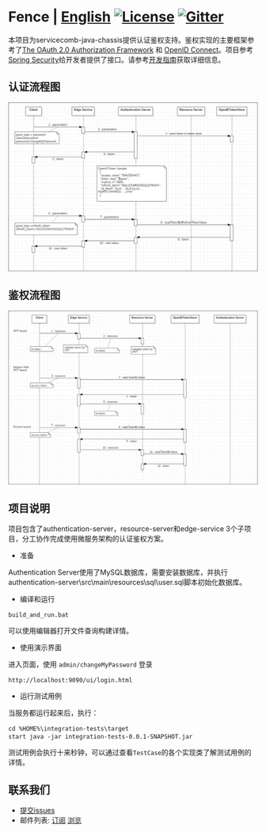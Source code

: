 # Fence | [English](README.md) [![License](https://img.shields.io/badge/license-Apache%202-4EB1BA.svg)](https://www.apache.org/licenses/LICENSE-2.0.html) [![Gitter](https://img.shields.io/badge/ServiceComb-Gitter-ff69b4.svg)](https://gitter.im/ServiceCombUsers/Lobby)

本项目为servicecomb-java-chassis提供认证鉴权支持。鉴权实现的主要框架参考了[The OAuth 2.0 Authorization Framework](https://tools.ietf.org/html/rfc6749) 和 [OpenID Connect](https://openid.net/connect/)。项目参考[Spring Security](https://spring.io/projects/spring-security)给开发者提供了接口。请参考[开发指南](docs/zh_CN/developersGuide.md)获取详细信息。

## 认证流程图

![](docs/authentication.png)


## 鉴权流程图

![](docs/authorization.png)

## 项目说明

项目包含了authentication-server，resource-server和edge-service 3个子项目，分工协作完成使用微服务架构的认证鉴权方案。

* 准备

Authentication Server使用了MySQL数据库，需要安装数据库，并执行authentication-server\src\main\resources\sql\user.sql脚本初始化数据库。

* 编译和运行

```
build_and_run.bat
```

可以使用编辑器打开文件查询构建详情。

* 使用演示界面

进入页面，使用 `admin/changeMyPassword` 登录
```
http://localhost:9090/ui/login.html
```

* 运行测试用例

当服务都运行起来后，执行：

```
cd %HOME%\integration-tests\target
start java -jar integration-tests-0.0.1-SNAPSHOT.jar
```

测试用例会执行十来秒钟，可以通过查看`TestCase`的各个实现类了解测试用例的详情。

## 联系我们
* [提交issues](https://issues.apache.org/jira/browse/SCB)
* 邮件列表: [订阅](mailto:dev-subscribe@servicecomb.apache.org) [浏览](https://lists.apache.org/list.html?dev@servicecomb.apache.org)
